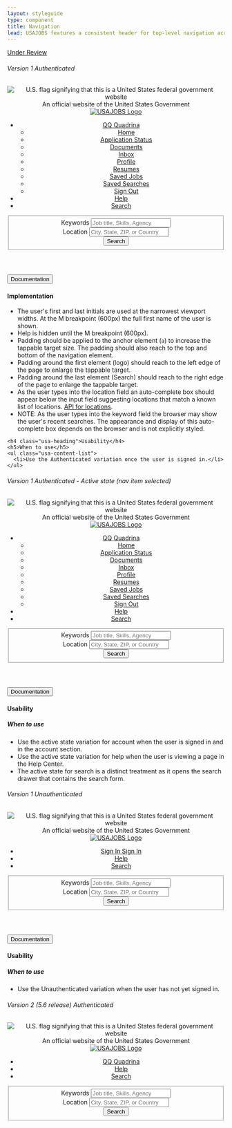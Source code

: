 ```yaml
---
layout: styleguide
type: component
title: Navigation
lead: USAJOBS features a consistent header for top-level navigation across the site.
---
```


<a href="{{ site.baseurl }}/getting-started/#maturity" class="usa-label maturity under_review">
  Under Review
</a>

<h6 class="usa-heading-alt">Version 1 Authenticated</h6>
<div class="preview">
  <header class="usajobs-site-header" role="banner" aria-label="header">
    <div class="usa-disclaimer">
      <div class="usa-grid usajobs-disclaimer-official">
        <img class="usa-flag_icon" alt="U.S. flag signifying that this is a United States federal government website" src="{{ site.baseurl }}/img/us_flag_small.png">
        An official website of the United States Government
      </div>
    </div>
    <nav class="usajobs-nav" role="navigation" aria-label="main navigation" data-object="nav">
      <div class="usajobs-nav__body">
        <div class="usajobs-nav__header-container">
          <div class="usajobs-nav__header">
            <div class="usajobs-nav__brand-container">
              <a class="usajobs-nav__brand" href="/">
                <img src="{{ site.baseurl }}/img/USAJOBS_logo.png" alt="USAJOBS Logo" class="logo">
              </a>
            </div>
            <div class="usajobs-nav__menu" id="usajobs-menu">
              <ul>
                <li class="usajobs-nav__menu-container usajobs-nav__account" data-state="is-closed">
                  <a class="usajobs-nav__section-link menu-toggle" data-behavior="nav.menu.toggle" aria-haspopup="true" href="#account" title="Account">
                    <span class="fa fa-user"></span>
                    <span class="usajobs-nav__account_name">QQ</span>
                    <span class="usajobs-nav__first_name">Quadrina</span>
                  </a>
                  <ul class="usajobs-nav__secondary-menu" aria-expanded="false" role="menu">
                    <li><a href="/Applicant/MyAccount/Home">Home</a></li>
                    <li><a href="/Applicant/Application/ListApplications">Application Status</a></li>
                    <li><a href="/Applicant/MyAccount/Documents">Documents</a></li>
                    <li><a href="/Applicant/MyAccount/Inbox">Inbox</a></li>
                    <li><a href="/Applicant/Profile/PersonalInformation">Profile</a></li>
                    <li><a href="/Applicant/Resume/ListResumes">Resumes</a></li>
                    <li><a href="/Applicant/SavedJobs/ListSavedJobs">Saved Jobs</a></li>
                    <li><a href="/Applicant/SavedSearches/ListSavedSearches">Saved Searches</a></li>
                    <li><a href="/Applicant/Account/LogOff">Sign Out</a></li>
                  </ul>
                </li>
                <li class="usajobs-nav__menu-container usajobs-nav__help"> 
                  <a class="usajobs-nav__section-link" href="http://help.sqa.usajobs.gov/index.php/Main_Page" title="Help">
                    <span class="fa fa-question-circle"></span>
                    Help
                  </a>
                </li>
                <li class="usajobs-nav__menu-container usajobs-nav__menu-search" data-state="is-closed" data-target="#usajobs-search-form">
                  <a data-behavior="nav.menu.search-toggle" aria-haspopup="true" class="usajobs-nav__section-link" href="/" title="Job Search">
                    <span class="fa fa-search"></span>
                    Search
                  </a>
                </li>
              </ul>
            </div>
          </div>
          <div id="usajobs-search-form" class="usajobs-nav__search" aria-expanded="false" role="menu">
            <form action="/Search" method="get" novalidate="novalidate" role="search">
              <fieldset>
                <div class="usajobs-nav__search-keywords-container">
                  <label for="search-keyword">
                    <i class="usajobs-nav__search-keywords-icon fa fa-search"></i>
                    Keywords
                  </label>
                  <input id="search-keyword" name="search-keyword" class="usajobs-nav__search-keywords-input" placeholder="Job title, Skills, Agency" type="text" value="" autocomplete="false">
                </div>
                <div class="usajobs-nav__search-location-container">
                  <label for="search-location">
                    <i class="usajobs-nav__search-location-icon fa fa-map-marker"></i>
                    Location
                  </label>
                  <input id="search-location" name="search-location" type="text" class="usajobs-nav__search-location-input" placeholder="City, State, ZIP, or Country">
                  <span role="status" aria-live="polite" class="ui-helper-hidden-accessible"></span>
                  <input type="hidden" id="AutoCompleteSelected" name="AutoCompleteSelected">
                </div>
                <div class="usajobs-nav__search-button-container">
                  <button class="usa-button usa-button-primary-alt usajobs-nav__search-button">
                    Search
                  </button>
                </div>
              </fieldset>
            </form>
          </div>
        </div>
      </div>
    </nav>
  </header>
</div>

<div class="usa-accordion-bordered usa-accordion-docs">
  <button class="usa-button-unstyled usa-accordion-button"
      aria-expanded="true" aria-controls="collapsible-0">
    Documentation
  </button>
  <div id="collapsible-0" aria-hidden="false" class="usa-accordion-content">
    <h4 class="usa-heading">Implementation</h4>
    <ul class="usa-content-list">
      <li>The user's first and last initials are used at the narrowest viewport widths. At the M breakpoint (600px) the full first name of the user is shown.</li>
      <li>Help is hidden until the M breakpoint (600px).</li>
      <li>Padding should be applied to the anchor element (<code>a</code>) to increase the tappable target size. The padding should also reach to the top and bottom of the navigation element.</li>
      <li>Padding around the first element (logo) should reach to the left edge of the page to enlarge the tappable target.</li>
      <li>Padding around the last element (Search) should reach to the right edge of the page to enlarge the tappable target.</li>
      <li>As the user types into the location field an auto-complete box should appear below the input field suggesting locations that match a known list of locations. <a href="https://ac.usajobs.gov/help/operations/acwd">API for locations</a>.</li>
      <li>NOTE: As the user types into the keyword field the browser may show the user's recent searches. The appearance and display of this auto-complete box depends on the browser and is not explicitly styled.</li>
    </ul>

    <h4 class="usa-heading">Usability</h4>
    <h5>When to use</h5>
    <ul class="usa-content-list">
      <li>Use the Authenticated variation once the user is signed in.</li>
    </ul>
  </div>
</div>

<h6 class="usa-heading-alt">Version 1 Authenticated - Active state (nav item selected)</h6>
<div class="preview">
  <header class="usajobs-site-header" role="banner" aria-label="header">
    <div class="usa-disclaimer">
      <div class="usa-grid usajobs-disclaimer-official">
        <img class="usa-flag_icon" alt="U.S. flag signifying that this is a United States federal government website" src="{{ site.baseurl }}/img/us_flag_small.png">
        An official website of the United States Government
      </div>
    </div>
    <nav class="usajobs-nav" role="navigation" aria-label="main navigation" data-object="nav">
      <div class="usajobs-nav__body">
        <div class="usajobs-nav__header-container">
          <div class="usajobs-nav__header">
            <div class="usajobs-nav__brand-container">
              <a class="usajobs-nav__brand" href="/">
                <img src="{{ site.baseurl }}/img/USAJOBS_logo.png" alt="USAJOBS Logo" class="logo">
              </a>
            </div>
            <div class="usajobs-nav__menu" id="usajobs-menu">
              <ul>
                <li class="usajobs-nav__menu-container usajobs-nav__account" data-state="is-closed">
                  <a class="usajobs-nav__section-link menu-toggle is-active" data-behavior="nav.menu.toggle" aria-haspopup="true" href="#account" title="Account">
                    <span class="fa fa-user"></span>
                    <span class="usajobs-nav__account_name">QQ</span>
                    <span class="usajobs-nav__first_name">Quadrina</span>
                  </a>
                  <ul class="usajobs-nav__secondary-menu" aria-expanded="false" role="menu">
                    <li><a href="/Applicant/MyAccount/Home">Home</a></li>
                    <li><a href="/Applicant/Application/ListApplications">Application Status</a></li>
                    <li><a href="/Applicant/MyAccount/Documents">Documents</a></li>
                    <li><a href="/Applicant/MyAccount/Inbox">Inbox</a></li>
                    <li><a href="/Applicant/Profile/PersonalInformation">Profile</a></li>
                    <li><a href="/Applicant/Resume/ListResumes">Resumes</a></li>
                    <li><a href="/Applicant/SavedJobs/ListSavedJobs">Saved Jobs</a></li>
                    <li><a href="/Applicant/SavedSearches/ListSavedSearches">Saved Searches</a></li>
                    <li><a href="/Applicant/Account/LogOff">Sign Out</a></li>
                  </ul>
                </li>
                <li class="usajobs-nav__menu-container usajobs-nav__help"> 
                  <a class="usajobs-nav__section-link" href="http://help.sqa.usajobs.gov/index.php/Main_Page" title="Help">
                    <span class="fa fa-question-circle"></span>
                    Help
                  </a>
                </li>
                <li class="usajobs-nav__menu-container usajobs-nav__menu-search" data-state="is-closed" data-target="#usajobs-search-form-v1-active">
                  <a data-behavior="nav.menu.search-toggle" aria-haspopup="true" class="usajobs-nav__section-link" href="/" title="Job Search">
                    <span class="fa fa-search"></span>
                    Search
                  </a>
                </li>
              </ul>
            </div>
          </div>
          <div id="usajobs-search-form-v1-active" class="usajobs-nav__search" aria-expanded="false" role="menu">
            <form action="/Search" method="get" novalidate="novalidate" role="search">
              <fieldset>
                <div class="usajobs-nav__search-keywords-container">
                  <label for="search-keyword">
                    <i class="usajobs-nav__search-keywords-icon fa fa-search"></i>
                    Keywords
                  </label>
                  <input id="search-keyword" name="search-keyword" class="usajobs-nav__search-keywords-input" placeholder="Job title, Skills, Agency" type="text" value="" autocomplete="false">
                </div>
                <div class="usajobs-nav__search-location-container">
                  <label for="search-location">
                    <i class="usajobs-nav__search-location-icon fa fa-map-marker"></i>
                    Location
                  </label>
                  <input id="search-location" name="search-location" type="text" class="usajobs-nav__search-location-input" placeholder="City, State, ZIP, or Country">
                  <span role="status" aria-live="polite" class="ui-helper-hidden-accessible"></span>
                  <input type="hidden" id="AutoCompleteSelected" name="AutoCompleteSelected">
                </div>
                <div class="usajobs-nav__search-button-container">
                  <button class="usa-button usa-button-primary-alt usajobs-nav__search-button">
                    Search
                  </button>
                </div>
              </fieldset>
            </form>
          </div>
        </div>
      </div>
    </nav>
  </header>
</div>

<div class="usa-accordion-bordered usa-accordion-docs">
  <button class="usa-button-unstyled usa-accordion-button"
      aria-expanded="true" aria-controls="collapsible-0">
    Documentation
  </button>
  <div id="collapsible-0" aria-hidden="false" class="usa-accordion-content">
    <h4 class="usa-heading">Usability</h4>
    <h5>When to use</h5>
    <ul class="usa-content-list">
      <li>Use the active state variation for account when the user is signed in and in the account section.</li>
      <li>Use the active state variation for help when the user is viewing a page in the Help Center.</li>
      <li>The active state for search is a distinct treatment as it opens the search drawer that contains the search form.</li>
    </ul>
  </div>
</div>

<h6 class="usa-heading-alt">Version 1 Unauthenticated</h6>
<div class="preview">
  <header class="usajobs-site-header" role="banner" aria-label="header">
    <div class="usa-disclaimer">
      <div class="usa-grid usajobs-disclaimer-official">
        <img class="usa-flag_icon" alt="U.S. flag signifying that this is a United States federal government website" src="{{ site.baseurl }}/img/us_flag_small.png">
        An official website of the United States Government
      </div>
    </div>
    <nav class="usajobs-nav" role="navigation" aria-label="main navigation" data-object="nav">
      <div class="usajobs-nav__body">
        <div class="usajobs-nav__header-container">
          <div class="usajobs-nav__header">
            <div class="usajobs-nav__brand-container">
              <a class="usajobs-nav__brand" href="/">
                <img src="{{ site.baseurl }}/img/USAJOBS_logo.png" alt="USAJOBS Logo" class="logo">
              </a>
            </div>
            <div class="usajobs-nav__menu" id="usajobs-menu">
              <ul>
                <li class="usajobs-nav__menu-container usajobs-nav__account" data-state="is-closed">
                  <a class="usajobs-nav__section-link menu-toggle" href="https://www.usajobs.gov/Applicant/MyAccount/Home/" title="Account">
                    <span class="fa fa-user"></span>
                    <span class="usajobs-nav__account_name">Sign In</span>
                    <span class="usajobs-nav__first_name">Sign In</span>
                  </a>
                </li>
                <li class="usajobs-nav__menu-container usajobs-nav__help"> 
                  <a class="usajobs-nav__section-link" href="http://help.sqa.usajobs.gov/index.php/Main_Page" title="Help">
                    <span class="fa fa-question-circle"></span>
                    Help
                  </a>
                </li>
                <li class="usajobs-nav__menu-container usajobs-nav__menu-search" data-state="is-closed" data-target="#usajobs-search-form-v1-unauth">
                  <a data-behavior="nav.menu.search-toggle" aria-haspopup="true" class="usajobs-nav__section-link" href="/" title="Job Search">
                    <span class="fa fa-search"></span>
                    Search
                  </a>
                </li>
              </ul>
            </div>
          </div>
          <div id="usajobs-search-form-v1-unauth" class="usajobs-nav__search" aria-expanded="false" role="menu">
            <form action="/Search" method="get" novalidate="novalidate" role="search">
              <fieldset>
                <div class="usajobs-nav__search-keywords-container">
                  <label for="search-keyword">
                    <i class="usajobs-nav__search-keywords-icon fa fa-search"></i>
                    Keywords
                  </label>
                  <input id="search-keyword" name="search-keyword" class="usajobs-nav__search-keywords-input" placeholder="Job title, Skills, Agency" type="text" value="" autocomplete="false">
                </div>
                <div class="usajobs-nav__search-location-container">
                  <label for="search-location">
                    <i class="usajobs-nav__search-location-icon fa fa-map-marker"></i>
                    Location
                  </label>
                  <input id="search-location" name="search-location" type="text" class="usajobs-nav__search-location-input" placeholder="City, State, ZIP, or Country">
                  <span role="status" aria-live="polite" class="ui-helper-hidden-accessible"></span>
                  <input type="hidden" id="AutoCompleteSelected" name="AutoCompleteSelected">
                </div>
                <div class="usajobs-nav__search-button-container">
                  <button class="usa-button usa-button-primary-alt usajobs-nav__search-button">
                    Search
                  </button>
                </div>
              </fieldset>
            </form>
          </div>
        </div>
      </div>
    </nav>
  </header>
</div>

<div class="usa-accordion-bordered usa-accordion-docs">
  <button class="usa-button-unstyled usa-accordion-button"
      aria-expanded="true" aria-controls="collapsible-0">
    Documentation
  </button>
  <div id="collapsible-0" aria-hidden="false" class="usa-accordion-content">
    <h4 class="usa-heading">Usability</h4>
    <h5>When to use</h5>
    <ul class="usa-content-list">
      <li>Use the Unauthenticated variation when the user has not yet signed in.</li>
    </ul>
  </div>
</div>

<h6 class="usa-heading-alt">Version 2 (5.6 release) Authenticated</h6>
<div class="preview">
  <header class="usajobs-site-header" role="banner">
    <div class="usa-disclaimer">
      <div class="usa-grid usajobs-disclaimer-official">
        <img class="usa-flag_icon" alt="U.S. flag signifying that this is a United States federal government website" src="{{ site.baseurl }}/img/us_flag_small.png">
        An official website of the United States Government
      </div>
    </div>
    <nav class="usajobs-nav" role="navigation" data-object="nav">
      <div class="usajobs-nav__body">
        <div class="usajobs-nav__header-container">
          <div class="usajobs-nav__header">
            <div class="usajobs-nav__brand-container">
              <a class="usajobs-nav__brand" href="/">
                <img src="{{ site.baseurl }}/img/USAJOBS_logo.png" alt="USAJOBS Logo" class="logo">
              </a>
            </div>
            <div class="usajobs-nav__menu" id="usajobs-menu">
              <ul>
                <li class="usajobs-nav__menu-container usajobs-nav__account">
                  <a class="usajobs-nav__section-link" href="/Applicant/MyAccount/Home" title="Account">
                    <span class="fa fa-user"></span>
                    <span class="usajobs-nav__account_name">QQ</span>
                    <span class="usajobs-nav__first_name">Quadrina</span>
                  </a>
                </li>
                <li class="usajobs-nav__menu-container usajobs-nav__help"> 
                  <a class="usajobs-nav__section-link" href="http://help.sqa.usajobs.gov/index.php/Main_Page" title="Help">
                    <span class="fa fa-question-circle"></span>
                    Help
                  </a>
                </li>
                <li class="usajobs-nav__menu-container usajobs-nav__menu-search" data-state="is-closed" data-target="#usajobs-search-form-v2">
                  <a data-behavior="nav.menu.search-toggle" aria-haspopup="true" class="usajobs-nav__section-link" href="/" title="Job Search">
                    <span class="fa fa-search"></span>
                    Search
                  </a>
                </li>
              </ul>
            </div>
          </div>
          <div id="usajobs-search-form-v2" class="usajobs-nav__search" aria-expanded="false" role="menu">
            <form action="/Search" method="get" novalidate="novalidate">
              <fieldset>
                <div class="usajobs-nav__search-keywords-container">
                  <label for="search-keyword">
                    <i class="usajobs-nav__search-keywords-icon fa fa-search"></i>
                    Keywords
                  </label>
                  <input id="search-keyword" name="search-keyword" class="usajobs-nav__search-keywords-input" placeholder="Job title, Skills, Agency" type="text" value="" autocomplete="false">
                </div>
                <div class="usajobs-nav__search-location-container">
                  <label for="search-location">
                    <i class="usajobs-nav__search-location-icon fa fa-map-marker"></i>
                    Location
                  </label>
                  <input id="search-location" name="search-location" type="text" class="usajobs-nav__search-location-input" placeholder="City, State, ZIP, or Country">
                  <span role="status" aria-live="polite" class="ui-helper-hidden-accessible"></span>
                  <input type="hidden" id="AutoCompleteSelected" name="AutoCompleteSelected">
                </div>
                <div class="usajobs-nav__search-button-container">
                  <button class="usa-button usa-button-primary-alt usajobs-nav__search-button">
                    Search
                  </button>
                </div>
              </fieldset>
            </form>
          </div>
        </div>
      </div>
    </nav>
  </header>
</div>
